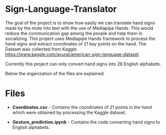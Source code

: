 # Sign-Language-Translator


The goal of the project is to show how easily we can translate hand signs made by the mute into text with the use of Mediapipe Hands. This would reduce the communication gap among the people and help them in socializing. This project uses Mediapipe Hands framework to process the hand signs and extract coordinates of 21 key points on the hand.
The Dataset was collected from Kaggle https://www.kaggle.com/ayuraj/american-sign-language-dataset. 

Currently this project can only convert hand signs into 26 English alphabets. 

Below the organization of the files are explained


# Files
- **Coordinates.csv** - Contains the coordinates of 21 points in the hand which were obtained by processing the Kaggle dataset.

- **Gesture_prediction.ipynb** - Contains the code converting hand signs to English alphabets.




